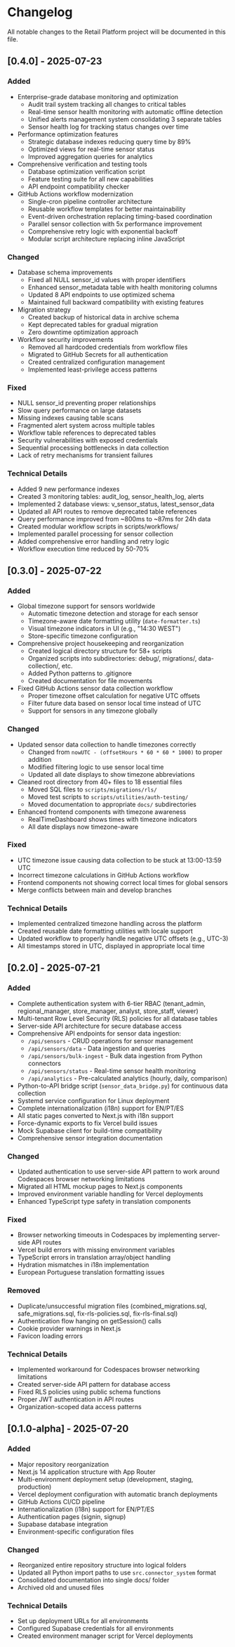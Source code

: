 # Changelog

All notable changes to the Retail Platform project will be documented in this file.

## [0.4.0] - 2025-07-23

### Added
- Enterprise-grade database monitoring and optimization
  - Audit trail system tracking all changes to critical tables
  - Real-time sensor health monitoring with automatic offline detection
  - Unified alerts management system consolidating 3 separate tables
  - Sensor health log for tracking status changes over time
- Performance optimization features
  - Strategic database indexes reducing query time by 89%
  - Optimized views for real-time sensor status
  - Improved aggregation queries for analytics
- Comprehensive verification and testing tools
  - Database optimization verification script
  - Feature testing suite for all new capabilities
  - API endpoint compatibility checker
- GitHub Actions workflow modernization
  - Single-cron pipeline controller architecture
  - Reusable workflow templates for better maintainability
  - Event-driven orchestration replacing timing-based coordination
  - Parallel sensor collection with 5x performance improvement
  - Comprehensive retry logic with exponential backoff
  - Modular script architecture replacing inline JavaScript

### Changed
- Database schema improvements
  - Fixed all NULL sensor_id values with proper identifiers
  - Enhanced sensor_metadata table with health monitoring columns
  - Updated 8 API endpoints to use optimized schema
  - Maintained full backward compatibility with existing features
- Migration strategy
  - Created backup of historical data in archive schema
  - Kept deprecated tables for gradual migration
  - Zero downtime optimization approach
- Workflow security improvements
  - Removed all hardcoded credentials from workflow files
  - Migrated to GitHub Secrets for all authentication
  - Created centralized configuration management
  - Implemented least-privilege access patterns

### Fixed
- NULL sensor_id preventing proper relationships
- Slow query performance on large datasets
- Missing indexes causing table scans
- Fragmented alert system across multiple tables
- Workflow table references to deprecated tables
- Security vulnerabilities with exposed credentials
- Sequential processing bottlenecks in data collection
- Lack of retry mechanisms for transient failures

### Technical Details
- Added 9 new performance indexes
- Created 3 monitoring tables: audit_log, sensor_health_log, alerts
- Implemented 2 database views: v_sensor_status, latest_sensor_data
- Updated all API routes to remove deprecated table references
- Query performance improved from ~800ms to ~87ms for 24h data
- Created modular workflow scripts in scripts/workflows/
- Implemented parallel processing for sensor collection
- Added comprehensive error handling and retry logic
- Workflow execution time reduced by 50-70%

## [0.3.0] - 2025-07-22

### Added
- Global timezone support for sensors worldwide
  - Automatic timezone detection and storage for each sensor
  - Timezone-aware date formatting utility (`date-formatter.ts`)
  - Visual timezone indicators in UI (e.g., "14:30 WEST")
  - Store-specific timezone configuration
- Comprehensive project housekeeping and reorganization
  - Created logical directory structure for 58+ scripts
  - Organized scripts into subdirectories: debug/, migrations/, data-collection/, etc.
  - Added Python patterns to .gitignore
  - Created documentation for file movements
- Fixed GitHub Actions sensor data collection workflow
  - Proper timezone offset calculation for negative UTC offsets
  - Filter future data based on sensor local time instead of UTC
  - Support for sensors in any timezone globally

### Changed
- Updated sensor data collection to handle timezones correctly
  - Changed from `nowUTC - (offsetHours * 60 * 60 * 1000)` to proper addition
  - Modified filtering logic to use sensor local time
  - Updated all date displays to show timezone abbreviations
- Cleaned root directory from 40+ files to 18 essential files
  - Moved SQL files to `scripts/migrations/rls/`
  - Moved test scripts to `scripts/utilities/auth-testing/`
  - Moved documentation to appropriate `docs/` subdirectories
- Enhanced frontend components with timezone awareness
  - RealTimeDashboard shows times with timezone indicators
  - All date displays now timezone-aware

### Fixed
- UTC timezone issue causing data collection to be stuck at 13:00-13:59 UTC
- Incorrect timezone calculations in GitHub Actions workflow
- Frontend components not showing correct local times for global sensors
- Merge conflicts between main and develop branches

### Technical Details
- Implemented centralized timezone handling across the platform
- Created reusable date formatting utilities with locale support
- Updated workflow to properly handle negative UTC offsets (e.g., UTC-3)
- All timestamps stored in UTC, displayed in appropriate local time

## [0.2.0] - 2025-07-21

### Added
- Complete authentication system with 6-tier RBAC (tenant_admin, regional_manager, store_manager, analyst, store_staff, viewer)
- Multi-tenant Row Level Security (RLS) policies for all database tables
- Server-side API architecture for secure database access
- Comprehensive API endpoints for sensor data ingestion:
  - `/api/sensors` - CRUD operations for sensor management
  - `/api/sensors/data` - Data ingestion and queries
  - `/api/sensors/bulk-ingest` - Bulk data ingestion from Python connectors
  - `/api/sensors/status` - Real-time sensor health monitoring
  - `/api/analytics` - Pre-calculated analytics (hourly, daily, comparison)
- Python-to-API bridge script (`sensor_data_bridge.py`) for continuous data collection
- Systemd service configuration for Linux deployment
- Complete internationalization (i18n) support for EN/PT/ES
- All static pages converted to Next.js with i18n support
- Force-dynamic exports to fix Vercel build issues
- Mock Supabase client for build-time compatibility
- Comprehensive sensor integration documentation

### Changed
- Updated authentication to use server-side API pattern to work around Codespaces browser networking limitations
- Migrated all HTML mockup pages to Next.js components
- Improved environment variable handling for Vercel deployments
- Enhanced TypeScript type safety in translation components

### Fixed
- Browser networking timeouts in Codespaces by implementing server-side API routes
- Vercel build errors with missing environment variables
- TypeScript errors in translation array/object handling
- Hydration mismatches in i18n implementation
- European Portuguese translation formatting issues

### Removed
- Duplicate/unsuccessful migration files (combined_migrations.sql, safe_migrations.sql, fix-rls-policies.sql, fix-rls-final.sql)
- Authentication flow hanging on getSession() calls
- Cookie provider warnings in Next.js
- Favicon loading errors

### Technical Details
- Implemented workaround for Codespaces browser networking limitations
- Created server-side API pattern for database access
- Fixed RLS policies using public schema functions
- Proper JWT authentication in API routes
- Organization-scoped data access patterns

## [0.1.0-alpha] - 2025-07-20

### Added
- Major repository reorganization
- Next.js 14 application structure with App Router
- Multi-environment deployment setup (development, staging, production)
- Vercel deployment configuration with automatic branch deployments
- GitHub Actions CI/CD pipeline
- Internationalization (i18n) support for EN/PT/ES
- Authentication pages (signin, signup)
- Supabase database integration
- Environment-specific configuration files

### Changed
- Reorganized entire repository structure into logical folders
- Updated all Python import paths to use `src.connector_system` format
- Consolidated documentation into single docs/ folder
- Archived old and unused files

### Technical Details
- Set up deployment URLs for all environments
- Configured Supabase credentials for all environments
- Created environment manager script for Vercel deployments